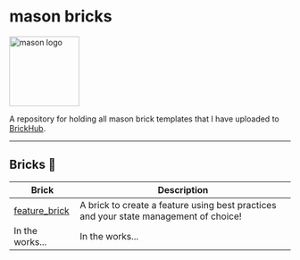 # mason bricks

<p align="left">
<img src="https://raw.githubusercontent.com/felangel/mason/master/assets/mason_full.png" height="125" alt="mason logo" />
</p>

A repository for holding all mason brick templates that I have uploaded to [BrickHub](https://brickhub.dev/).

---

## Bricks 🧱

| Brick                                                                                       | Description                                                                           |
| ------------------------------------------------------------------------------------------- | ------------------------------------------------------------------------------------- |
| [feature_brick](https://brickhub.dev/bricks/feature_brick/0.1.0) | A brick to create a feature using best practices and your state management of choice! |
| In the works...                                                                             | In the works...                                                                       |
